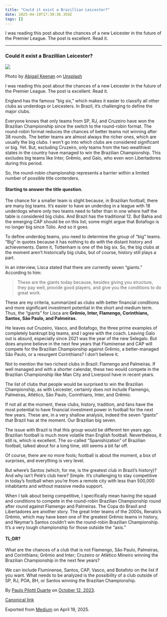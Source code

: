 ```yaml
---
title: "Could it exist a Brazillian Leicester?"
date: 2025-04-19T17:39:36.359Z
tags: []
---
```


I was reading this post about the chances of a new Leicester in the future of the Premier League. The post is excellent. Read it.

* * *

### Could it exist a Brazillian Leicester?

![](https://cdn-images-1.medium.com/max/1200/0*I0jFvVZX8FXK7nXy)

Photo by [Abigail Keenan](https://unsplash.com/@akeenster?utm_source=medium&utm_medium=referral) on [Unsplash](https://unsplash.com?utm_source=medium&utm_medium=referral)

I was reading this post about the chances of a new Leicester in the future of the Premier League. The post is excellent. Read it.

England has the famous “big six,” which makes it easier to classify all other clubs as underdogs or Leicesters. In Brazil, it’s challenging to define the major clubs.

Everyone knows that only teams from SP, RJ, and Cruzeiro have won the Brazilian Championship since the switch to the round-robin format. The round-robin format reduces the chances of better teams not winning after 38 rounds. The better teams are almost always the richer ones, which are usually the big clubs. I won’t go into which clubs are considered significant or big. Yet. But, excluding Cruzeiro, only teams from the two wealthiest states in the country have managed to win the Brazilian Championship. This excludes big teams like Inter, Grêmio, and Galo, who even won Libertadores during this period.

So, the round-robin championship represents a barrier within a limited number of possible title contenders.

#### Starting to answer the title question.

The chance for a smaller team is slight because, in Brazilian football, there are many big teams. It’s easier to have an underdog in a league with 18 underdogs where only two teams need to falter than in one where half the table is considered big clubs. And Brazil has the traditional 12. But Bahia and the emerging CAP should be on this list; some might argue that Botafogo is no longer big since Túlio. And so it goes.

To define underdog teams, you need to determine the group of “big” teams. “Big” in quotes because it has nothing to do with the distant history and achievements. Damn it, Tottenham is one of the big six. So, the big clubs at the moment aren’t historically big clubs, but of course, history still plays a part.

In an interview, Lisca stated that there are currently seven “giants.” According to him:

> These are the giants today because, besides giving you structure, they pay well, provide good players, and give you the conditions to do great work.

These are my criteria, summarized as clubs with better financial conditions and more significant investment potential in the short and medium term. Thus, the “giants” for Lisca are **Grêmio, Inter, Flamengo, Corinthians, Santos, São Paulo, and Palmeiras.**

He leaves out Cruzeiro, Vasco, and Botafogo, the three prime examples of completely bankrupt big teams, and I agree with the coach. Leaving Galo out is absurd, especially since 2021 was the year of the new Selegalo. But does anyone believe in the next few years that Fluminense and CAP will compete for the Brazilian Championship against Grêmio, a better-managed São Paulo, or a resurgent Corinthians? I don’t believe it.

Not to mention the two richest clubs in Brazil: Flamengo and Palmeiras. If well managed and with a shorter calendar, these two would compete in the Brazilian Championship like Man City and Liverpool have in recent years.

The list of clubs that people would be surprised to win the Brazilian Championship, as with Leicester, certainly does not include Flamengo, Palmeiras, Atlético, São Paulo, Corinthians, Inter, and Grêmio.

If not all at the moment, these clubs, history, tradition, and fans have the most potential to have financial investment power in football for the next few years. These are, in a very shallow analysis, indeed the seven “giants” that Brazil has at the moment. Our Brazilian big seven.

The issue with Brazil is that this group would be different ten years ago. Brazilian football is much more volatile than English football. Nevertheless, it still is, which is excellent. The so-called “Spanishization” of Brazilian football, talked about for a long time, still seems a bit far off.

Of course, there are no more fools; football is about the moment, a box of surprises, and everything is very level.

But where’s Santos (which, for me, is the greatest club in Brazil’s history)? And why isn’t Pelé’s club here? Simple. It’s challenging to stay competitive in today’s football when you’re from a remote city with less than 500,000 inhabitants and without massive media support.

When I talk about being competitive, I specifically mean having the squad and conditions to compete in the round-robin Brazilian Championship round after round against Flamengo and Palmeiras. The Copa do Brasil and Libertadores are another story. The great Inter teams of the 2000s, Renato’s Grêmio, which may have been one of the greatest Grêmio teams in history, and Neymar’s Santos couldn’t win the round-robin Brazilian Championship. It’s a very tough championship for those outside the “axis.”

#### TL;DR?

What are the chances of a club that is not Flamengo, São Paulo, Palmeiras, and Corinthians; Grêmio and Inter; Cruzeiro or Atlético Mineiro winning the Brazilian Championship in the next few years?

We can include Fluminense, Santos, CAP, Vasco, and Botafoto on the list if you want. What needs to be analyzed is the possibility of a club outside of SP, RJ, POA, BH, or Santos winning the Brazilian Championship.

By [Paulo Pilotti Duarte](https://medium.com/@paulopilotti) on [October 12, 2023](https://medium.com/p/7a4d977419dd).

[Canonical link](https://medium.com/@paulopilotti/could-it-exist-a-brazillian-leicester-7a4d977419dd)

Exported from [Medium](https://medium.com) on April 19, 2025.